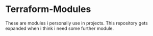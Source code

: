 # Terraform-Modules

These are modules i personally use in projects. This repository gets expanded when i think i need some further module.
